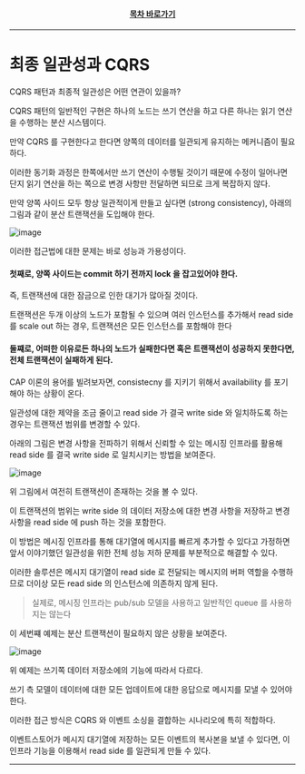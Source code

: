 <div align="center">

#### [목차 바로가기](https://github.com/dhslrl321/cqrs-journey-korean-ver/blob/master/Table%20of%20Contents.mdwn)

</div>

---

# 최종 일관성과 CQRS

CQRS 패턴과 최종적 일관성은 어떤 연관이 있을까?

CQRS 패턴의 일반적인 구현은 하나의 노드는 쓰기 연산을 하고 다른 하나는 읽기 연산을 수행하는 분산 시스템이다.

만약 CQRS 를 구현한다고 한다면 양쪽의 데이터를 일관되게 유지하는 메커니즘이 필요하다.

이러한 동기화 과정은 한쪽에서만 쓰기 연산이 수행될 것이기 때문에 수정이 일어나면 단지 읽기 연산을 하는 쪽으로 변경 사항만 전달하면 되므로 크게 복잡하지 않다.

만약 양쪽 사이드 모두 항상 일관적이게 만들고 싶다면 (strong consistency), 아래의 그림과 같이 분산 트랜잭션을 도입해야 한다.

![image](https://user-images.githubusercontent.com/48385288/196939711-4fc806ae-524a-4959-8f36-b9f31ff9d7c3.png)

이러한 접근법에 대한 문제는 바로 성능과 가용성이다.

#### 첫째로, 양쪽 사이드는 commit 하기 전까지 lock 을 잡고있어야 한다.

즉, 트랜잭션에 대한 잠금으로 인한 대기가 많아질 것이다.

트랜잭션은 두개 이상의 노드가 포함될 수 있으며 여러 인스턴스를 추가해서 read side 를 scale out 하는 경우, 트랜잭션은 모든 인스턴스를 포함해야 한다

#### 둘쨰로, 어떠한 이유로든 하나의 노드가 실패한다면 혹은 트랜잭션이 성공하지 못한다면, 전체 트랜잭션이 실패하게 된다.

CAP 이론의 용어를 빌려보자면, consistecny 를 지키기 위해서 availability 를 포기해야 하는 상황이 온다.

일관성에 대한 제약을 조금 줄이고 read side 가 결국 write side 와 일치하도록 하는 경우는 트랜잭션 범위를 변경할 수 있다.

아래의 그림은 변경 사항을 전파하기 위해서 신뢰할 수 있는 메시징 인프라를 활용해 read side 를 결국 write side 로 일치시키는 방법을 보여준다.

![image](https://user-images.githubusercontent.com/48385288/196941948-51358927-fab4-408e-84e4-c2ddf2e6a0bb.png)

위 그림에서 여전히 트랜잭션이 존재하는 것을 볼 수 있다.

이 트랜잭션의 범위는 write side 의 데이터 저장소에 대한 변경 사항을 저장하고 변경 사항을 read side 에 push 하는 것을 포함한다.

이 방법은 메시징 인프라를 통해 대기열에 메시지를 빠르게 추가할 수 있다고 가정하면 앞서 이야기했던 일관성을 위한 전체 성능 저하 문제를 부분적으로 해결할 수 있다.

이러한 솔루션은 메시지 대기열이 read side 로 전달되는 메시지의 버퍼 역할을 수행하므로 더이상 모든 read side 의 인스턴스에 의존하지 않게 된다.

> 실제로, 메시징 인프라는 pub/sub 모델을 사용하고 일반적인 queue 를 사용하지는 않는다

이 세번쨰 예제는 분산 트랜잭션이 필요하지 않은 상황을 보여준다.

![image](https://user-images.githubusercontent.com/48385288/196943915-b4075d03-9426-4522-a166-3f3bd780489f.png)

위 예제는 쓰기쪽 데이터 저장소에의 기능에 따라서 다르다.

쓰기 측 모델이 데이터에 대한 모든 업데이트에 대한 응답으로 메시지를 모낼 수 있어야 한다.

이러한 접근 방식은 CQRS 와 이벤트 소싱을 결합하는 시나리오에 특히 적합하다.

이벤트스토어가 메시지 대기열에 저장하는 모든 이벤트의 복사본을 보낼 수 있다면, 이 인프라 기능을 이용해서 read side 를 일관되게 만들 수 있다.

---
